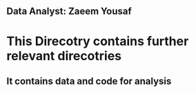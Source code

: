 ## Data Analyst: Zaeem Yousaf
# This Direcotry contains further relevant direcotries
## It contains data and code for analysis

